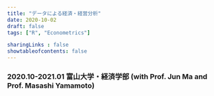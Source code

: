 ```yaml
---
title: "データによる経済・経営分析"
date: 2020-10-02
draft: false
tags: ["R", "Econometrics"]

sharingLinks : false
showtableofcontents: false
---
```


### 2020.10-2021.01 富山大学・経済学部 (with Prof. Jun Ma and Prof. Masashi Yamamoto)



